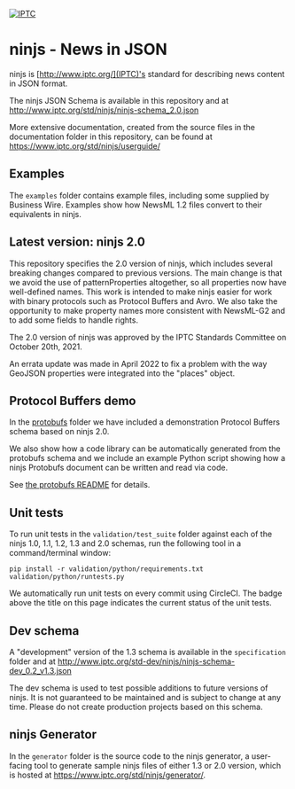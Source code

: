 [![IPTC](https://circleci.com/gh/iptc/newsinjson.svg?style=svg)](https://app.circleci.com/pipelines/github/iptc/newsinjson)

ninjs - News in JSON
====================

ninjs is [http://www.iptc.org/](IPTC)'s standard for describing news
content in JSON format.

The ninjs JSON Schema is available in this repository and at
http://www.iptc.org/std/ninjs/ninjs-schema_2.0.json

More extensive documentation, created from the source files in the
documentation folder in this repository, can be found at
https://www.iptc.org/std/ninjs/userguide/

Examples
--------

The `examples` folder contains example files, including some supplied
by Business Wire. Examples show how NewsML 1.2 files convert to their
equivalents in ninjs.

Latest version: ninjs 2.0
-------------------------

This repository specifies the 2.0 version of ninjs, which includes several
breaking changes compared to previous versions. The main change is that we
avoid the use of patternProperties altogether, so all properties now have
well-defined names. This work is intended to make ninjs easier for work with
binary protocols such as Protocol Buffers and Avro. We also take the
opportunity to make property names more consistent with NewsML-G2 and to add
some fields to handle rights.

The 2.0 version of ninjs was approved by the IPTC Standards Committee on
October 20th, 2021.

An errata update was made in April 2022 to fix a problem with the way GeoJSON
properties were integrated into the "places" object.

Protocol Buffers demo
---------------------

In the [protobufs](/protobufs) folder we have included a demonstration
Protocol Buffers schema based on ninjs 2.0.

We also show how a code library can be automatically generated from
the protobufs schema and we include an example Python script showing
how a ninjs Protobufs document can be written and read via code.

See [the protobufs README](/protobufs/README.md) for details.

Unit tests
----------

To run unit tests in the `validation/test_suite` folder against each
of the ninjs 1.0, 1.1, 1.2, 1.3 and 2.0 schemas, run the following
tool in a command/terminal window:

    pip install -r validation/python/requirements.txt
    validation/python/runtests.py 

We automatically run unit tests on every commit using CircleCI. The
badge above the title on this page indicates the current status of the
unit tests.

Dev schema
----------

A "development" version of the 1.3 schema is available in the `specification`
folder and at 
http://www.iptc.org/std-dev/ninjs/ninjs-schema-dev_0.2_v1.3.json

The dev schema is used to test possible additions to future versions of ninjs.
It is not guaranteed to be maintained and is subject to change at any time.
Please do not create production projects based on this schema.

ninjs Generator
---------------

In the `generator` folder is the source code to the ninjs generator, a
user-facing tool to generate sample ninjs files of either 1.3 or 2.0 version,  which is hosted at
https://www.iptc.org/std/ninjs/generator/. 
